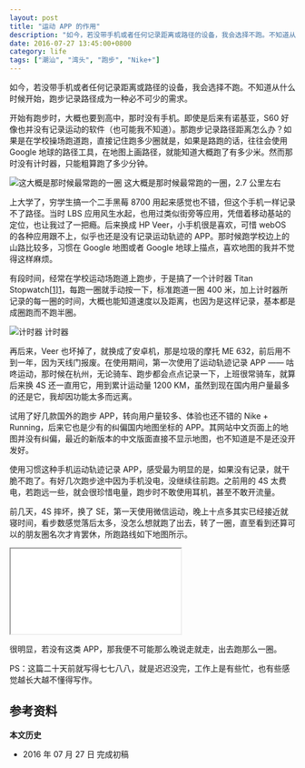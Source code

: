 ```yaml
---
layout: post
title: "运动 APP 的作用"
description: "如今，若没带手机或者任何记录距离或路径的设备，我会选择不跑。不知道从什么时候开始，跑步记录路径成为一种必不可少的需求。"
date: 2016-07-27 13:45:00+0800
category: life
tags: ["潮汕", "湾头", "跑步", "Nike+"]
---
```


如今，若没带手机或者任何记录距离或路径的设备，我会选择不跑。不知道从什么时候开始，跑步记录路径成为一种必不可少的需求。

开始有跑步时，大概也要到高中，那时没有手机。即使是后来有诺基亚，S60 好像也并没有记录运动的软件（也可能我不知道）。那跑步记录路径距离怎么办？如果是在学校操场跑道跑，直接记住跑多少圈就是，如果是路跑的话，往往会使用 Google 地球的路径工具，在地图上画路径，就能知道大概跑了有多少米。然而那时没有计时器，只能粗算跑了多少分钟。

![这大概是那时候最常跑的一圈]({{site.IMG_PATH}}/the-influence-of-sports-apps-01.jpg_640)
这大概是那时候最常跑的一圈，2.7 公里左右

上大学了，穷学生搞一个二手黑莓 8700 用起来感觉也不错，但这个手机一样记录不了路径。当时 LBS 应用风生水起，也用过类似街旁等应用，凭借着移动基站的定位，也让我过了一把瘾。后来换成 HP Veer，小手机很是喜欢，可惜 webOS 的各种应用跟不上，似乎也还是没有记录运动轨迹的 APP。那时候跑学校边上的山路比较多，习惯在 Google 地图或者 Google 地球上描点，喜欢地图的我并不觉得这样麻烦。

有段时间，经常在学校运动场跑道上跑步，于是搞了一个计时器 Titan Stopwatch[[1]][1]，每跑一圈就手动按一下，标准跑道一圈 400 米，加上计时器所记录的每一圈的时间，大概也能知道速度以及距离，也因为是这样记录，基本都是成圈跑而不跑半圈。

![计时器]({{site.IMG_PATH}}/the-influence-of-sports-apps-02.png)
计时器

再后来，Veer 也坏掉了，就换成了安卓机，那是垃圾的摩托 ME 632，前后用不到一年，因为天线门报废。在使用期间，第一次使用了运动轨迹记录 APP —— 咕咚运动，那时候在杭州，无论骑车、跑步都会点点记录一下，上班很常骑车，就算后来换 4S 还一直用它，用到累计运动量 1200 KM，虽然到现在国内用户量最多的还是它，我却因功能太多而远离。

试用了好几款国外的跑步 APP，转向用户量较多、体验也还不错的 Nike + Running，后来它也是少有的纠偏国内地图坐标的 APP。其网站中文页面上的地图并没有纠偏，最近的新版本的中文版面直接不显示地图，也不知道是不是还没开发好。

使用习惯这种手机运动轨迹记录 APP，感受最为明显的是，如果没有记录，就干脆不跑了。有好几次跑步途中因为手机没电，没继续往前跑。之前用的 4S 太费电，若跑远一些，就会很珍惜电量，跑步时不敢使用耳机，甚至不敢开流量。

前几天，4S 摔坏，换了 SE，第一天使用微信运动，晚上十点多其实已经接近就寝时间，看步数感觉落后太多，没怎么想就跑了出去，转了一圈，直至看到还算可以的朋友圈名次才肯罢休，所跑路线如下地图所示。

<div class="iframe-container">
    <iframe class="iframe" src="/running-line.html?nikeid=3524000000009631485560009626664386543484"></iframe>
</div>

很明显，若没有这类 APP，那我便不可能那么晚说走就走，出去跑那么一圈。

PS：这篇二十天前就写得七七八八，就是迟迟没完，工作上是有些忙，也有些感觉越长大越不懂得写作。

## 参考资料

[1]: http://www.webosnation.com/prestop "preStop - webOS Nation"


**本文历史**

* 2016 年 07 月 27 日 完成初稿
